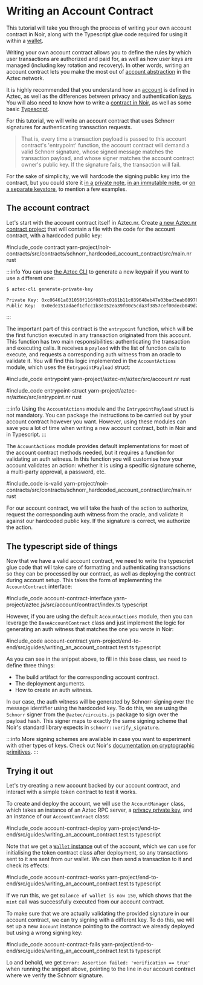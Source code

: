 # Writing an Account Contract

This tutorial will take you through the process of writing your own account contract in Noir, along with the Typescript glue code required for using it within a [wallet](./main.md).

Writing your own account contract allows you to define the rules by which user transactions are authorized and paid for, as well as how user keys are managed (including key rotation and recovery). In other words, writing an account contract lets you make the most out of [account abstraction](../../concepts/foundation/accounts/main.md#what-is-account-abstraction) in the Aztec network.

It is highly recommended that you understand how an [account](../../concepts/foundation/accounts/main.md) is defined in Aztec, as well as the differences between privacy and authentication [keys](../../concepts/foundation/accounts/keys.md). You will also need to know how to write a [contract in Noir](../contracts/main.md), as well as some basic [Typescript](https://www.typescriptlang.org/).

For this tutorial, we will write an account contract that uses Schnorr signatures for authenticating transaction requests.

> That is, every time a transaction payload is passed to this account contract's 'entrypoint' function, the account contract will demand a valid Schnorr signature, whose signed message matches the transaction payload, and whose signer matches the account contract owner's public key. If the signature fails, the transaction will fail.

For the sake of simplicity, we will hardcode the signing public key into the contract, but you could store it [in a private note](../../concepts/foundation/accounts/keys.md#using-a-private-note), [in an immutable note](../../concepts/foundation/accounts/keys.md#using-an-immutable-private-note), or [on a separate keystore](../../concepts/foundation/accounts/keys.md#using-a-separate-keystore), to mention a few examples.

## The account contract

Let's start with the account contract itself in Aztec.nr. Create [a new Aztec.nr contract project](../contracts/main.md) that will contain a file with the code for the account contract, with a hardcoded public key:

#include_code contract yarn-project/noir-contracts/src/contracts/schnorr_hardcoded_account_contract/src/main.nr rust

:::info
You can use [the Aztec CLI](../cli/main.md) to generate a new keypair if you want to use a different one:

```bash
$ aztec-cli generate-private-key
```

```bash
Private Key: 0xc06461a031058f116f087bc0161b11c039648eb47e03bad3eab089709bf9b8ae
Public Key:  0x0ede151adaef1cfcc1b3e152ea39f00c5cda3f3857cef00decb049d283672dc713c0e184340407e796411f74b7383252f1406272b58fccad6fee203f8a6db474
```

:::

The important part of this contract is the `entrypoint` function, which will be the first function executed in any transaction originated from this account. This function has two main responsibilities: authenticating the transaction and executing calls. It receives a `payload` with the list of function calls to execute, and requests a corresponding auth witness from an oracle to validate it. You will find this logic implemented in the `AccountActions` module, which uses the `EntrypointPayload` struct:

#include_code entrypoint yarn-project/aztec-nr/aztec/src/account.nr rust

#include_code entrypoint-struct yarn-project/aztec-nr/aztec/src/entrypoint.nr rust

:::info
Using the `AccountActions` module and the `EntrypointPayload` struct is not mandatory. You can package the instructions to be carried out by your account contract however you want. However, using these modules can save you a lot of time when writing a new account contract, both in Noir and in Typescript.
:::

The `AccountActions` module provides default implementations for most of the account contract methods needed, but it requires a function for validating an auth witness. In this function you will customise how your account validates an action: whether it is using a specific signature scheme, a multi-party approval, a password, etc.

#include_code is-valid yarn-project/noir-contracts/src/contracts/schnorr_hardcoded_account_contract/src/main.nr rust


For our account contract, we will take the hash of the action to authorize, request the corresponding auth witness from the oracle, and validate it against our hardcoded public key. If the signature is correct, we authorize the action.
## The typescript side of things

Now that we have a valid account contract, we need to write the typescript glue code that will take care of formatting and authenticating transactions so they can be processed by our contract, as well as deploying the contract during account setup. This takes the form of implementing the `AccountContract` interface:

#include_code account-contract-interface yarn-project/aztec.js/src/account/contract/index.ts typescript

However, if you are using the default `AccountActions` module, then you can leverage the `BaseAccountContract` class and just implement the logic for generating an auth witness that matches the one you wrote in Noir:

#include_code account-contract yarn-project/end-to-end/src/guides/writing_an_account_contract.test.ts typescript

As you can see in the snippet above, to fill in this base class, we need to define three things:

- The build artifact for the corresponding account contract.
- The deployment arguments.
- How to create an auth witness.

In our case, the auth witness will be generated by Schnorr-signing over the message identifier using the hardcoded key. To do this, we are using the `Schnorr` signer from the `@aztec/circuits.js` package to sign over the payload hash. This signer maps to exactly the same signing scheme that Noir's standard library expects in `schnorr::verify_signature`. 

:::info
More signing schemes are available in case you want to experiment with other types of keys. Check out Noir's [documentation on cryptographic primitives](https://noir-lang.org/standard_library/cryptographic_primitives).
:::

## Trying it out

Let's try creating a new account backed by our account contract, and interact with a simple token contract to test it works.

To create and deploy the account, we will use the `AccountManager` class, which takes an instance of an Aztec RPC server, a [privacy private key](../../concepts/foundation/accounts/keys.md#privacy-keys), and an instance of our `AccountContract` class:

#include_code account-contract-deploy yarn-project/end-to-end/src/guides/writing_an_account_contract.test.ts typescript

Note that we get a [`Wallet` instance](./main.md) out of the account, which we can use for initialising the token contract class after deployment, so any transactions sent to it are sent from our wallet. We can then send a transaction to it and check its effects:

#include_code account-contract-works yarn-project/end-to-end/src/guides/writing_an_account_contract.test.ts typescript

If we run this, we get `Balance of wallet is now 150`, which shows that the `mint` call was successfully executed from our account contract.

To make sure that we are actually validating the provided signature in our account contract, we can try signing with a different key. To do this, we will set up a new `Account` instance pointing to the contract we already deployed but using a wrong signing key:

#include_code account-contract-fails yarn-project/end-to-end/src/guides/writing_an_account_contract.test.ts typescript

Lo and behold, we get `Error: Assertion failed: 'verification == true'` when running the snippet above, pointing to the line in our account contract where we verify the Schnorr signature.
